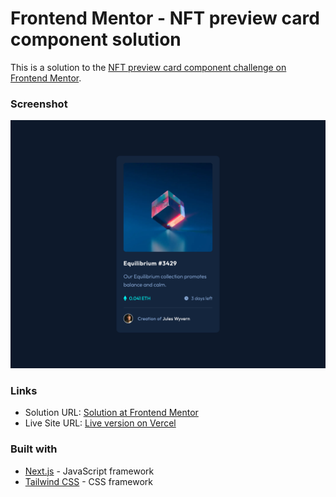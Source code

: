 # Frontend Mentor - NFT preview card component solution

This is a solution to the [NFT preview card component challenge on Frontend Mentor](https://www.frontendmentor.io/challenges/nft-preview-card-component-SbdUL_w0U).


### Screenshot

![Screenshot of the solved NFT preview card component challenge](./design/screenshot.png)


### Links

- Solution URL: [Solution at Frontend Mentor](https://www.frontendmentor.io/solutions/nft-preview-card-component-tailwind-and-nextjs--cQVwO_tGa)
- Live Site URL: [Live version on Vercel](https://nft-preview-card-component-kappa-navy.vercel.app)


### Built with

- [Next.js](https://nextjs.org/) - JavaScript framework
- [Tailwind CSS](https://tailwindcss.com/) - CSS framework


